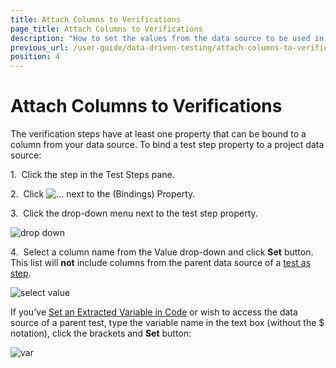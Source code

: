 ```yaml
---
title: Attach Columns to Verifications
page_title: Attach Columns to Verifications
description: "How to set the values from the data source to be used in the test steps in Test Studio. Set a column from the data source/excel/csv/database to verify different text by each test run in Test Studio. Parameterize the test in Test Studio. Parameterize the values verified on a page in a Test Studio test run"
previous_url: /user-guide/data-driven-testing/attach-columns-to-verifications.aspx, /user-guide/data-driven-testing/attach-columns-to-verifications
position: 4
---
```

# Attach Columns to Verifications

The verification steps have at least one property that can be bound to a column from your data source. To bind a test step property to a project data source:

1.&nbsp; Click the step in the Test Steps pane.

2.&nbsp; Click ![...][1] next to the (Bindings) Property.

3.&nbsp; Click the drop-down menu next to the test step property.

![drop down][2]

4.&nbsp; Select a column name from the Value drop-down and click **Set** button. This list will **not** include columns from the parent data source of a [test as step](/features/custom-steps/test-as-step).

![select value][3]

If you've [Set an Extracted Variable in Code](/advanced-topics/coded-samples/general/extracted-variables-in-code) or wish to access the data source of a parent test, type the variable name in the text box (without the $ notation), click the brackets and **Set** button:

![var][4]

[1]: /img/features/data-driven-testing/attach-columns-verifications/fig1.png
[2]: /img/features/data-driven-testing/attach-columns-verifications/fig2.png
[3]: /img/features/data-driven-testing/attach-columns-verifications/fig3.png
[4]: /img/features/data-driven-testing/attach-columns-verifications/fig4.png